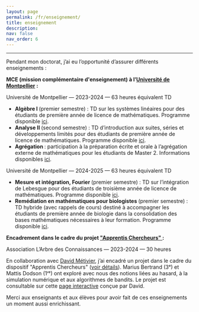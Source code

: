 ```yaml
---
layout: page
permalink: /fr/enseignement/
title: enseignement
description: 
nav: false
nav_order: 6
---
```


<hr />

<p> Pendant mon doctorat, j’ai eu l’opportunité d’assurer différents enseignements : </p>

<p> <strong>MCE (mission complémentaire d'enseignement) à l’<a href="https://maths-fds.edu.umontpellier.fr/">Université de Montpellier</a> : </strong> </p>

<p>Université de Montpellier — 2023-2024 — 63 heures équivalent TD
<ul>
  <li> <strong> Algèbre I </strong> (premier semestre) : TD sur les systèmes linéaires pour des étudiants de première année de licence de mathématiques. Programme disponible <a href="https://formations.umontpellier.fr/fr/formations/licence-XA/l1-portail-mathematiques-et-ses-applications-KNYL57V4/l1-mathematiques-et-ses-applications-LEO1YPFM/l1-maths-mineure-info-KNYL6D5Y/l1-porfil-mineure-info-choix-1-LEO2MUTM/algebre-i-systemes-lineaires-KO8DNX5L.html">ici</a>.</li>

  <li> <strong> Analyse II </strong> (second semestre) : TD d’introduction aux suites, séries et développements limités pour des étudiants de première année de licence de mathématiques. Programme disponible <a href="https://formations.umontpellier.fr/fr/formations/licence-XA/l1-portail-mathematiques-et-ses-applications-KNYL57V4/l1-mathematiques-et-ses-applications-LEO1YPFM/l1-maths-mineure-info-KNYL6D5Y/analyse-ii-suites-series-developpements-limites-KO8DO78J.html">ici</a>.</li>

  <li> <strong> Agrégation </strong> : participation à la préparation écrite et orale à l’agrégation externe de mathématiques pour les étudiants de Master 2. Informations disponibles <a href="https://formations.umontpellier.fr/fr/formations/master-XB/master-mathematiques-ME157//preparation-a-l-agregation-externe-de-mathematiques-prepa-agreg-PR500.html">ici</a>.</li>
</ul>

<p>Université de Montpellier — 2024-2025 — 63 heures équivalent TD
<ul>
  <li> <strong> Mesure et intégration, Fourier </strong> (premier semestre) : TD sur l’intégration de Lebesgue pour des étudiants de troisième année de licence de mathématiques. Programme disponible <a href="https://formations.umontpellier.fr/fr/formations/licence-XA/l2-l3-licence-mathematiques-ME131/licence-3-KKNVPYO6/l3-maths-generales-KKNZPBR4/mesure-et-integration-fourier-KO9U8T5Z.html">ici</a>.</li>

  <li> <strong> Remédiation en mathématiques pour biologistes </strong> (premier semestre) : TD hybride (avec rappels de cours) destiné à accompagner les étudiants de première année de biologie dans la consolidation des bases mathématiques nécessaires à leur formation. Programme disponible <a href="https://formations.umontpellier.fr/fr/formations/licence-XA/l1-portail-sciences-de-la-vie-sante-environnement-svse-KNYLZM0G/l1-sciences-de-la-vie-sante-environnement-svse-KNYM0SZU/profil-svse-maths-remedia-M3SG8JAO/profil-serie-1-M3SG8JNA/choix-hav216x-hav213t-M3SG8JWN/remediation-en-mathematiques-s2-KO8EMU9W.html">ici</a>.</li>
</ul>

<p> <strong> Encadrement dans le cadre du projet <a href="https://arbre-des-connaissances-apsr.org/nos-actions/les-apprentis-chercheurs/"> "Apprentis Chercheurs" </a> : </strong> </p>

<p>Association L’Arbre des Connaissances — 2023-2024 — 30 heures</p>

<p>En collaboration avec <a href="https://davidmetivier.mistea.inrae.fr/">David Métivier</a>, j’ai encadré un projet dans le cadre du dispositif "Apprentis Chercheurs" (<a href="https://arbre-des-connaissances-apsr.org/nos-actions/les-apprentis-chercheurs/">voir détails</a>). Marius Bertrand (3ᵉ) et Mattis Dodson (1ʳᵉ) ont exploré avec nous des notions liées au hasard, à la simulation numérique et aux algorithmes de bandits. Le projet est consultable sur cette <a href="https://dmetivie.github.io/Pluto_export/pluto_apprentis_chercheur.html">page interactive</a> conçue par David.</p>

<p>Merci aux enseignants et aux élèves pour avoir fait de ces enseignements un moment aussi enrichissant.</p>
